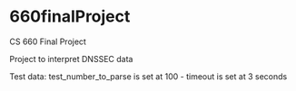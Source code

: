 # 660finalProject
CS 660 Final Project

Project to interpret DNSSEC data

Test data: test_number_to_parse is set at 100 - 
timeout is set at 3 seconds
